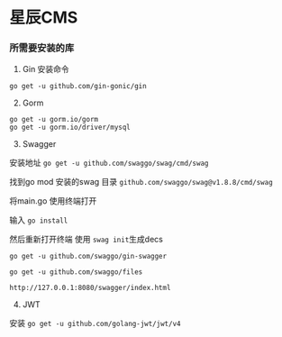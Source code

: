 # 星辰CMS

### 所需要安装的库
1. Gin 安装命令
 
`go get -u github.com/gin-gonic/gin`

2. Gorm

```
go get -u gorm.io/gorm
go get -u gorm.io/driver/mysql
```

3. Swagger

安装地址 `go get -u github.com/swaggo/swag/cmd/swag`

找到go mod 安装的swag 目录 `github.com/swaggo/swag@v1.8.8/cmd/swag`

将main.go 使用终端打开

输入 `go install`

然后重新打开终端 使用 `swag init`生成decs

`go get -u github.com/swaggo/gin-swagger`

`go get -u github.com/swaggo/files`

`http://127.0.0.1:8080/swagger/index.html`

4. JWT 

安装 `go get -u github.com/golang-jwt/jwt/v4`
